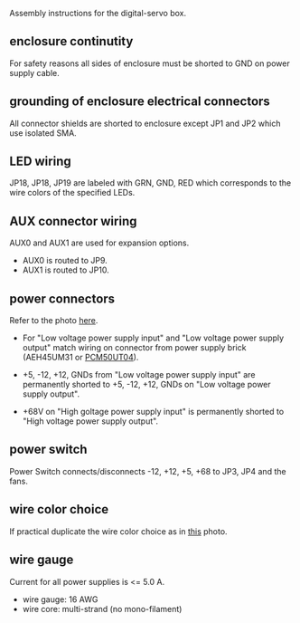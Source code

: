Assembly instructions for the digital-servo box. 

## enclosure continutity
For safety reasons all sides of enclosure must be shorted to GND on power supply cable. 

## grounding of enclosure electrical connectors
All connector shields are shorted to enclosure except JP1 and JP2 which use isolated SMA.

## LED wiring
JP18, JP18, JP19 are labeled with GRN, GND, RED which corresponds to
the wire colors of the specified LEDs.

## AUX connector wiring 
AUX0 and AUX1 are used for expansion options. 
- AUX0 is routed to JP9. 
- AUX1 is routed to JP10.

## power connectors
Refer to the photo [here](https://github.com/nist-ionstorage/digital-servo/blob/master/doc/Figs/DigitalServoOutsideWithLabels.pdf). 

- For "Low voltage power supply input" and "Low voltage power supply
output" match wiring on connector from power supply brick 
(AEH45UM31 or [PCM50UT04](http://datasheet.octopart.com/PCM50UT04-XP-Power-datasheet-3173.pdf)).

- +5, -12, +12, GNDs from "Low voltage power supply input" are
permanently shorted to +5, -12, +12, GNDs on "Low voltage power supply
output".

- +68V on "High goltage power supply input" is permanently shorted to
"High voltage power supply output".

## power switch
Power Switch connects/disconnects -12, +12, +5, +68 to JP3, JP4 and the fans.

## wire color choice
If practical duplicate the wire color choice as in 
[this](https://github.com/nist-ionstorage/digital-servo/blob/master/doc/Figs/DigitalServoInsideWithLabels.pdf) photo. 

## wire gauge
Current for all power supplies is <= 5.0 A. 
- wire gauge: 16 AWG
- wire core: multi-strand (no mono-filament)
